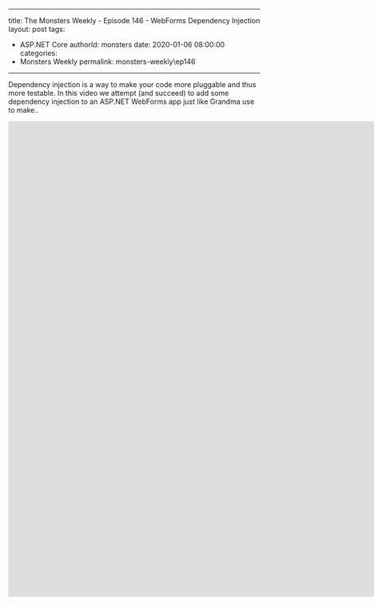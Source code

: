 
---
title: The Monsters Weekly - Episode 146 -  WebForms Dependency Injection
layout: post
tags: 
  - ASP.NET Core
authorId: monsters
date: 2020-01-06 08:00:00
categories:
  - Monsters Weekly
permalink: monsters-weekly\ep146
---

Dependency injection is a way to make your code more pluggable and thus more testable. In this video we attempt (and succeed) to add some dependency injection to an ASP.NET WebForms app just like Grandma use to make..

<iframe width="2179" height="952" src="https://www.youtube.com/embed/rRB2HdCd9uw" frameborder="0" allow="accelerometer; autoplay; encrypted-media; gyroscope; picture-in-picture" allowfullscreen></iframe>
